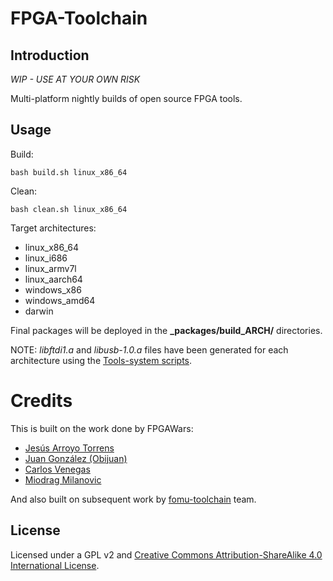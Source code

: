# FPGA-Toolchain

## Introduction
*WIP - USE AT YOUR OWN RISK*

Multi-platform nightly builds of open source FPGA tools.

## Usage

Build:

```
bash build.sh linux_x86_64
```

Clean:

```
bash clean.sh linux_x86_64
```

Target architectures:
* linux_x86_64
* linux_i686
* linux_armv7l
* linux_aarch64
* windows_x86
* windows_amd64
* darwin

Final packages will be deployed in the **\_packages/build_ARCH/** directories.

NOTE: *libftdi1.a* and *libusb-1.0.a* files have been generated for each architecture using the [Tools-system scripts](https://github.com/FPGAwars/tools-system).

# Credits
This is built on the work done by FPGAWars:
* [Jesús Arroyo Torrens](https://github.com/Jesus89)
* [Juan González (Obijuan)](https://github.com/Obijuan)
* [Carlos Venegas](https://github.com/cavearr)
* [Miodrag Milanovic](https://github.com/mmicko)

And also built on subsequent work by [fomu-toolchain](https://github.com/im-tomu/fomu-toolchain) team.

## License

Licensed under a GPL v2 and [Creative Commons Attribution-ShareAlike 4.0 International License](http://creativecommons.org/licenses/by-sa/4.0/).
